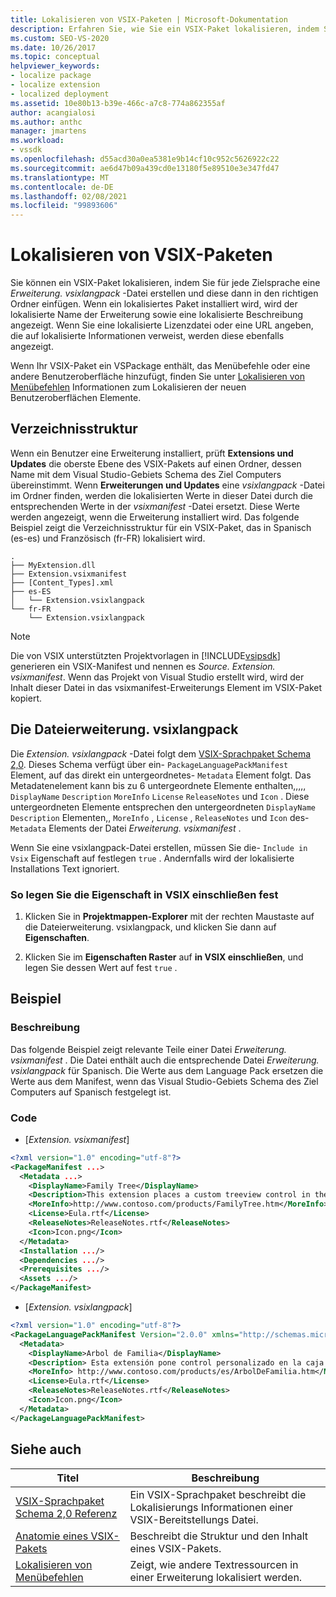 ```yaml
---
title: Lokalisieren von VSIX-Paketen | Microsoft-Dokumentation
description: Erfahren Sie, wie Sie ein VSIX-Paket lokalisieren, indem Sie für jede Zielsprache eine Erweiterung. vsixlangpack-Datei erstellen und diese dann in den richtigen Ordner einfügen.
ms.custom: SEO-VS-2020
ms.date: 10/26/2017
ms.topic: conceptual
helpviewer_keywords:
- localize package
- localize extension
- localized deployment
ms.assetid: 10e80b13-b39e-466c-a7c8-774a862355af
author: acangialosi
ms.author: anthc
manager: jmartens
ms.workload:
- vssdk
ms.openlocfilehash: d55acd30a0ea5381e9b14cf10c952c5626922c22
ms.sourcegitcommit: ae6d47b09a439cd0e13180f5e89510e3e347fd47
ms.translationtype: MT
ms.contentlocale: de-DE
ms.lasthandoff: 02/08/2021
ms.locfileid: "99893606"
---
```

# <a name="localizing-vsix-packages"></a>Lokalisieren von VSIX-Paketen

Sie können ein VSIX-Paket lokalisieren, indem Sie für jede Zielsprache eine *Erweiterung. vsixlangpack* -Datei erstellen und diese dann in den richtigen Ordner einfügen. Wenn ein lokalisiertes Paket installiert wird, wird der lokalisierte Name der Erweiterung sowie eine lokalisierte Beschreibung angezeigt. Wenn Sie eine lokalisierte Lizenzdatei oder eine URL angeben, die auf lokalisierte Informationen verweist, werden diese ebenfalls angezeigt.

Wenn Ihr VSIX-Paket ein VSPackage enthält, das Menübefehle oder eine andere Benutzeroberfläche hinzufügt, finden Sie unter [Lokalisieren von Menübefehlen](../extensibility/localizing-menu-commands.md) Informationen zum Lokalisieren der neuen Benutzeroberflächen Elemente.

## <a name="directory-structure"></a>Verzeichnisstruktur

 Wenn ein Benutzer eine Erweiterung installiert, prüft **Extensions und Updates** die oberste Ebene des VSIX-Pakets auf einen Ordner, dessen Name mit dem Visual Studio-Gebiets Schema des Ziel Computers übereinstimmt. Wenn **Erweiterungen und Updates** eine *vsixlangpack* -Datei im Ordner finden, werden die lokalisierten Werte in dieser Datei durch die entsprechenden Werte in der *vsixmanifest* -Datei ersetzt. Diese Werte werden angezeigt, wenn die Erweiterung installiert wird. Das folgende Beispiel zeigt die Verzeichnisstruktur für ein VSIX-Paket, das in Spanisch (es-es) und Französisch (fr-FR) lokalisiert wird.

```text
.
├── MyExtension.dll
├── Extension.vsixmanifest
├── [Content_Types].xml
├── es-ES
│   └── Extension.vsixlangpack
└── fr-FR
    └── Extension.vsixlangpack
```

> [!NOTE]
> Die von VSIX unterstützten Projektvorlagen in [!INCLUDE[vsipsdk](../extensibility/includes/vsipsdk_md.md)] generieren ein VSIX-Manifest und nennen es *Source. Extension. vsixmanifest*. Wenn das Projekt von Visual Studio erstellt wird, wird der Inhalt dieser Datei in das vsixmanifest-Erweiterungs Element im VSIX-Paket kopiert.

## <a name="the-extensionvsixlangpack-file"></a>Die Dateierweiterung. vsixlangpack

Die *Extension. vsixlangpack* -Datei folgt dem [VSIX-Sprachpaket Schema 2,0](../extensibility/vsix-language-pack-schema-2-0-reference.md). Dieses Schema verfügt über ein- `PackageLanguagePackManifest` Element, auf das direkt ein untergeordnetes- `Metadata` Element folgt. Das Metadatenelement kann bis zu 6 untergeordnete Elemente enthalten,,,,, `DisplayName` `Description` `MoreInfo` `License` `ReleaseNotes` und `Icon` . Diese untergeordneten Elemente entsprechen den untergeordneten `DisplayName` `Description` Elementen,, `MoreInfo` , `License` , `ReleaseNotes` und `Icon` des- `Metadata` Elements der Datei *Erweiterung. vsixmanifest* .

Wenn Sie eine vsixlangpack-Datei erstellen, müssen Sie die- `Include in Vsix` Eigenschaft auf festlegen `true` . Andernfalls wird der lokalisierte Installations Text ignoriert.

### <a name="to-set-the-include-in-vsix-property"></a>So legen Sie die Eigenschaft in VSIX einschließen fest

1. Klicken Sie in **Projektmappen-Explorer** mit der rechten Maustaste auf die Dateierweiterung. vsixlangpack, und klicken Sie dann auf **Eigenschaften**.

2. Klicken Sie im **Eigenschaften Raster** auf **in VSIX einschließen**, und legen Sie dessen Wert auf fest `true` .

## <a name="example"></a>Beispiel

### <a name="description"></a>Beschreibung

Das folgende Beispiel zeigt relevante Teile einer Datei *Erweiterung. vsixmanifest* . Die Datei enthält auch die entsprechende Datei *Erweiterung. vsixlangpack* für Spanisch. Die Werte aus dem Language Pack ersetzen die Werte aus dem Manifest, wenn das Visual Studio-Gebiets Schema des Ziel Computers auf Spanisch festgelegt ist.

### <a name="code"></a>Code

- [*Extension. vsixmanifest*]

```xml
<?xml version="1.0" encoding="utf-8"?>
<PackageManifest ...>
  <Metadata ...>
    <DisplayName>Family Tree</DisplayName>
    <Description>This extension places a custom treeview control in the toolbox that is optimized for handling family tree information.</Description>
    <MoreInfo>http://www.contoso.com/products/FamilyTree.htm</MoreInfo>
    <License>Eula.rtf</License>
    <ReleaseNotes>ReleaseNotes.rtf</ReleaseNotes>
    <Icon>Icon.png</Icon>
  </Metadata>
  <Installation .../>
  <Dependencies .../>
  <Prerequisites .../>
  <Assets .../>
</PackageManifest>
```

- [*Extension. vsixlangpack*]

```xml
<?xml version="1.0" encoding="utf-8"?>
<PackageLanguagePackManifest Version="2.0.0" xmlns="http://schemas.microsoft.com/developer/vsx-schema/2011">
  <Metadata>
    <DisplayName>Arbol de Familia</DisplayName>
    <Description> Esta extensión pone control personalizado en la caja de herramientas por manejar información de familia.</Description>
    <MoreInfo> http://www.contoso.com/products/es/ArbolDeFamilia.htm</MoreInfo>
    <License>Eula.rtf</License>
    <ReleaseNotes>ReleaseNotes.rtf</ReleaseNotes>
    <Icon>Icon.png</Icon>
  </Metadata>
</PackageLanguagePackManifest>
```

## <a name="see-also"></a>Siehe auch

|Titel|Beschreibung|
|-----------|-----------------|
|[VSIX-Sprachpaket Schema 2,0 Referenz](vsix-language-pack-schema-2-0-reference.md)|Ein VSIX-Sprachpaket beschreibt die Lokalisierungs Informationen einer VSIX-Bereitstellungs Datei.|
|[Anatomie eines VSIX-Pakets](../extensibility/anatomy-of-a-vsix-package.md)|Beschreibt die Struktur und den Inhalt eines VSIX-Pakets.|
|[Lokalisieren von Menübefehlen](../extensibility/localizing-menu-commands.md)|Zeigt, wie andere Textressourcen in einer Erweiterung lokalisiert werden.|
